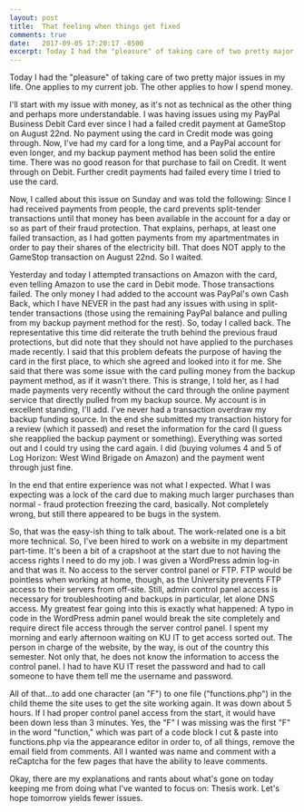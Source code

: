 ```yaml
---
layout: post
title:  That feeling when things get fixed
comments: true
date:   2017-09-05 17:20:17 -0500
excerpt: Today I had the "pleasure" of taking care of two pretty major issues in my life. One applies to my current job. The other applies to how I spend money.
---
```

<p>Today I had the "pleasure" of taking care of two pretty major issues in my life. One applies to my current job. The other applies to how I spend money.</p>
<p>I'll start with my issue with money, as it's not as technical as the other thing and perhaps more understandable. I was having issues using my PayPal Business Debit Card ever since I had a failed credit payment at GameStop on August 22nd. No payment using the card in Credit mode was going through. Now, I've had my card for a long time, and a PayPal account for even longer, and my backup payment method has been solid the entire time. There was no good reason for that purchase to fail on Credit. It went through on Debit. Further credit payments had failed every time I tried to use the card. </p>
<p>Now, I called about this issue on Sunday and was told the following: Since I had received payments from people, the card prevents split-tender transactions until that money has been available in the account for a day or so as part of their fraud protection. That explains, perhaps, at least one failed transaction, as I had gotten payments from my apartmentmates in order to pay their shares of the electricity bill. That does NOT apply to the GameStop transaction on August 22nd. So I waited.</p>
<p>Yesterday and today I attempted transactions on Amazon with the card, even telling Amazon to use the card in Debit mode. Those transactions failed. The only money I had added to the account was PayPal's own Cash Back, which I have NEVER in the past had any issues with using in split-tender transactions (those using the remaining PayPal balance and pulling from my backup payment method for the rest). So, today I called back. The representative this time did reiterate the truth behind the previous fraud protections, but did note that they should not have applied to the purchases made recently. I said that this problem defeats the purpose of having the card in the first place, to which she agreed and looked into it for me. She said that there was some issue with the card pulling money from the backup payment method, as if it wasn't there. This is strange, I told her, as I had made payments very recently without the card through the online payment service that directly pulled from my backup source. My account is in excellent standing, I'll add. I've never had a transaction overdraw my backup funding source. In the end she submitted my transaction history for a review (which it passed) and reset the information for the card (I guess she reapplied the backup payment or something). Everything was sorted out and I could try using the card again. I did (buying volumes 4 and 5 of Log Horizon: West Wind Brigade on Amazon) and the payment went through just fine.</p>
<p>In the end that entire experience was not what I expected. What I was expecting was a lock of the card due to making much larger purchases than normal - fraud protection freezing the card, basically. Not completely wrong, but still there appeared to be bugs in the system.</p>
<p>So, that was the easy-ish thing to talk about. The work-related one is a bit more technical. So, I've been hired to work on a website in my department part-time. It's been a bit of a crapshoot at the start due to not having the access rights I need to do my job. I was given a WordPress admin log-in and that was it. No access to the server control panel or FTP. FTP would be pointless when working at home, though, as the University prevents FTP access to their servers from off-site. Still, admin control panel access is necessary for troubleshooting and backups in particular, let alone DNS access. My greatest fear going into this is exactly what happened: A typo in code in the WordPress admin panel would break the site completely and require direct file access through the server control panel. I spent my morning and early afternoon waiting on KU IT to get access sorted out. The person in charge of the website, by the way, is out of the country this semester. Not only that, he does not know the information to access the control panel. I had to have KU IT reset the password and had to call someone to have them tell me the username and password.</p>
<p>All of that...to add one character (an "F") to one file ("functions.php") in the child theme the site uses to get the site working again. It was down about 5 hours. If I had proper control panel access from the start, it would have been down less than 3 minutes. Yes, the "F" I was missing was the first "F" in the word "function," which was part of a code block I cut &amp; paste into functions.php via the appearance editor in order to, of all things, remove the email field from comments. All I wanted was name and comment with a reCaptcha for the few pages that have the ability to leave comments.</p>
<p>Okay, there are my explanations and rants about what's gone on today keeping me from doing what I've wanted to focus on: Thesis work. Let's hope tomorrow yields fewer issues.</p>